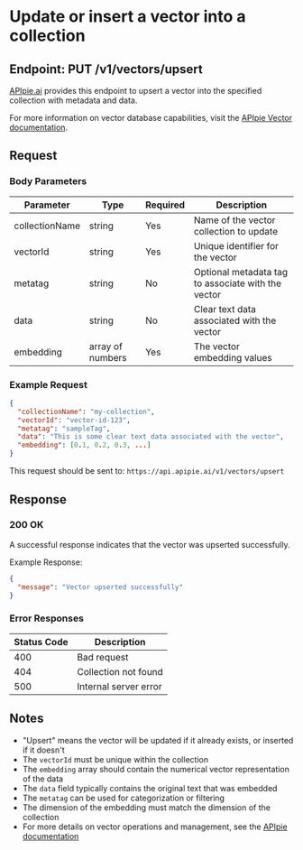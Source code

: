 # Update or insert a vector into a collection

## Endpoint: PUT /v1/vectors/upsert

[APIpie.ai](https://apipie.ai) provides this endpoint to upsert a vector into the specified collection with metadata and data.

For more information on vector database capabilities, visit the [APIpie Vector documentation](https://apipie.ai/docs/Features/Pinecone).

## Request

### Body Parameters

| Parameter | Type | Required | Description |
|-----------|------|----------|-------------|
| collectionName | string | Yes | Name of the vector collection to update |
| vectorId | string | Yes | Unique identifier for the vector |
| metatag | string | No | Optional metadata tag to associate with the vector |
| data | string | No | Clear text data associated with the vector |
| embedding | array of numbers | Yes | The vector embedding values |

### Example Request

```json
{
  "collectionName": "my-collection",
  "vectorId": "vector-id-123",
  "metatag": "sampleTag",
  "data": "This is some clear text data associated with the vector",
  "embedding": [0.1, 0.2, 0.3, ...]
}
```

This request should be sent to: `https://api.apipie.ai/v1/vectors/upsert`

## Response

### 200 OK

A successful response indicates that the vector was upserted successfully.

Example Response:

```json
{
  "message": "Vector upserted successfully"
}
```

### Error Responses

| Status Code | Description |
|-------------|-------------|
| 400 | Bad request |
| 404 | Collection not found |
| 500 | Internal server error |

## Notes

- "Upsert" means the vector will be updated if it already exists, or inserted if it doesn't
- The `vectorId` must be unique within the collection
- The `embedding` array should contain the numerical vector representation of the data
- The `data` field typically contains the original text that was embedded
- The `metatag` can be used for categorization or filtering
- The dimension of the embedding must match the dimension of the collection
- For more details on vector operations and management, see the [APIpie documentation](https://apipie.ai/docs)
